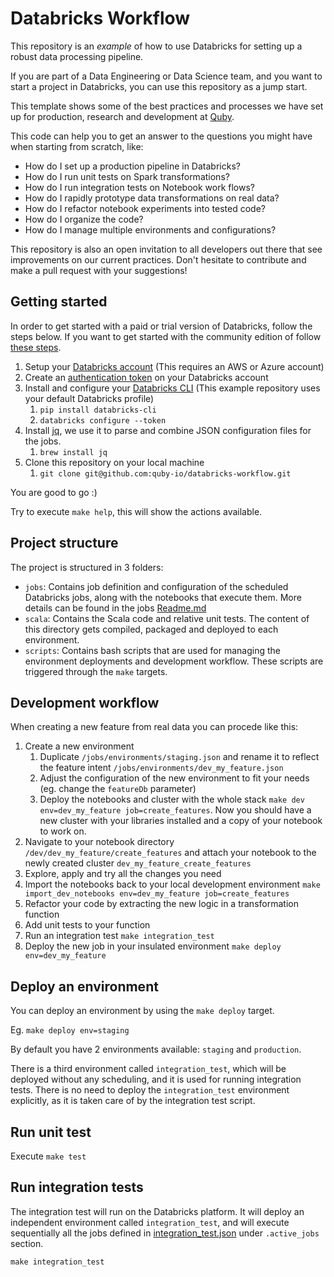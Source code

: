 # Databricks Workflow

This repository is an *example* of how to use Databricks for setting up a robust data processing pipeline.

If you are part of a Data Engineering or Data Science team, and you want to start a project in Databricks, you can use this repository as a jump start. 

This template shows some of the best practices and processes we have set up for production, research and development at [Quby](https://www.quby.com/).

This code can help you to get an answer to the questions you might have when starting from scratch, like:
* How do I set up a production pipeline in Databricks?
* How do I run unit tests on Spark transformations?
* How do I run integration tests on Notebook work flows?
* How do I rapidly prototype data transformations on real data?
* How do I refactor notebook experiments into tested code?
* How do I organize the code?
* How do I manage multiple environments and configurations?

This repository is also an open invitation to all developers out there that see improvements on our current practices. Don't hesitate to contribute and make a pull request with your suggestions!

## Getting started

In order to get started with a paid or trial version of Databricks, follow the steps below. If you want to get started
with the community edition of follow [these steps](./doc/databricks_community_edition_instructions.md).

1. Setup your [Databricks account](https://databricks.com/try-databricks) (This requires an AWS or Azure account)
2. Create an [authentication token](https://docs.databricks.com/dev-tools/api/latest/authentication.html) on your Databricks account
2. Install and configure your [Databricks CLI](https://docs.databricks.com/dev-tools/cli/index.html) (This example repository uses your default Databricks profile) 
   1. `pip install databricks-cli`
   2. `databricks configure --token`
3. Install [jq](https://stedolan.github.io/jq/), we use it to parse and combine JSON configuration files for the jobs.
   1. `brew install jq`
4. Clone this repository on your local machine 
   1. `git clone git@github.com:quby-io/databricks-workflow.git`

You are good to go :)

Try to execute `make help`, this will show the actions available.

## Project structure

The project is structured in 3 folders:
* `jobs`: Contains job definition and configuration of the scheduled Databricks jobs, along with the notebooks that execute them. More details can be found in the jobs [Readme.md](./jobs/Readme.md) 
* `scala`: Contains the Scala code and relative unit tests. The content of this directory gets compiled, packaged and deployed to each environment.
* `scripts`: Contains bash scripts that are used for managing the environment deployments and development workflow. These scripts are triggered through the `make` targets.

## Development workflow

When creating a new feature from real data you can procede like this:

1. Create a new environment
   1. Duplicate `/jobs/environments/staging.json` and rename it to reflect the feature intent `/jobs/environments/dev_my_feature.json`
   2. Adjust the configuration of the new environment to fit your needs (eg. change the `featureDb` parameter)
   3. Deploy the notebooks and cluster with the whole stack `make dev env=dev_my_feature job=create_features`.
      Now you should have a new cluster with your libraries installed and a copy of your notebook to work on.
2. Navigate to your notebook directory `/dev/dev_my_feature/create_features` and attach your notebook to the newly created cluster `dev_my_feature_create_features`
3. Explore, apply and try all the changes you need
4. Import the notebooks back to your local development environment `make import_dev_notebooks env=dev_my_feature job=create_features`
5. Refactor your code by extracting the new logic in a transformation function
6. Add unit tests to your function
7. Run an integration test `make integration_test`
8. Deploy the new job in your insulated environment `make deploy env=dev_my_feature`

## Deploy an environment

You can deploy an environment by using the `make deploy` target.

Eg. `make deploy env=staging`

By default you have 2 environments available: `staging` and `production`.

There is a third environment called `integration_test`, which will be deployed without any scheduling, and it is used for running integration tests. There is no need to deploy the `integration_test` environment explicitly, as it is taken care of by the integration test script.

## Run unit test

Execute `make test`

## Run integration tests

The integration test will run on the Databricks platform. It will deploy an independent environment called `integration_test`, and will execute sequentially all the jobs defined in [integration_test.json](./jobs/environments/integration_test.json) under `.active_jobs` section.

`make integration_test`
